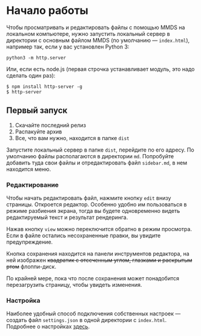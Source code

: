 
Начало работы
===========

Чтобы просматривать и редактировать файлы с помощью MMDS на локальном компьютере, нужно запустить локальный 
сервер в директории с основным файлом MMDS (по умолчанию — `index.html`), например так, если у вас установлен
Python 3:

```
python3 -m http.server
```

Или, если есть node.js (первая строчка устанавливает модуль, это надо сделать один раз):

```
$ npm install http-server -g 
$ http-server
```

Первый запуск
--------------
1. Скачайте последний релиз
1. Распакуйте архив
1. Все, что вам нужно, находится в папке `dist`

Запустите локальный сервер в папке `dist`, перейдите по его адресу. По умолчанию файлы располагаются в директории `md`. Попробуйте добавить туда
свои файлы и отредактировать файл `sidebar.md`, в нем находится меню.

### Редактирование
Чтобы начать редактировать файл, нажмите кнопку `edit` внизу страницы. Откроется редактор. Особенно удобно им пользоваться в режиме разбиения экрана, тогда вы будете одновременно видеть редактируемый текст и результат рендеринга.

Нажав кнопку `view` можно переключится обратно в режим просмотра. Если в файле остались несохраненные правки, вы увидите предупреждение.

Кнопка сохранения находится на панели инструментов редактора, на ней изображен ~~квадратик с отсеченным углом, глазками и раскрытым ртом~~ флоппи-диск.

По крайней мере, пока что после сохранения может понадобится перезагрузить страницу, чтобы увидеть изменения.

### Настройка
Наиболее удобный способ подключения собственных настроек — создать файл `settings.json` в одной директории с `index.html`. Подробнее о настройках [здесь](settings.ru.md).




